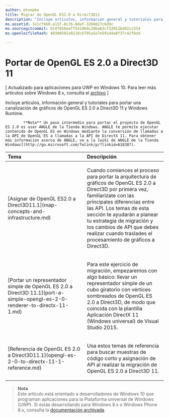 ```yaml
---
author: mtoepke
title: Migrar de OpenGL ES2.0 a Direct3D11
description: "Incluye artículos, información general y tutoriales para portar una canalización de gráficos de OpenGL ES 2.0 a Direct3D 11 y Windows Runtime."
ms.assetid: 1e1cf668-a15f-0c7b-8daf-3260d27c6d9c
ms.sourcegitcommit: 814f056eaff5419b9c28ba63cf32012bd82cc554
ms.openlocfilehash: 40380582a9210cb705a5e7e591d4a8f37c42f8dd

---
```


# Portar de OpenGL ES 2.0 a Direct3D 11


\[ Actualizado para aplicaciones para UWP en Windows 10. Para leer más artículos sobre Windows 8.x, consulta el [archivo](http://go.microsoft.com/fwlink/p/?linkid=619132) \]

Incluye artículos, información general y tutoriales para portar una canalización de gráficos de OpenGL ES 2.0 a Direct3D 11 y Windows Runtime.

> 
            **Nota** Un paso intermedio para portar el proyecto de OpenGL ES 2.0 es usar ANGLE de la Tienda Windows. ANGLE te permite ejecutar contenido de OpenGL ES en Windows mediante la conversión de llamadas a la API de OpenGL ES a llamadas a la API de DirectX 11. Para obtener más información acerca de ANGLE, ve a la [wiki de ANGLE de la Tienda Windows](http://go.microsoft.com/fwlink/p/?linkid=618387).

 

<table>
<colgroup>
<col width="50%" />
<col width="50%" />
</colgroup>
<thead>
<tr class="header">
<th align="left">Tema</th>
<th align="left">Descripción</th>
</tr>
</thead>
<tbody>
<tr class="odd">
<td align="left"><p>[Asignar de OpenGL ES2.0 a Direct3D11.1](map-concepts-and-infrastructure.md)</p></td>
<td align="left"><p>Cuando comiences el proceso para portar la arquitectura de gráficos de OpenGL ES 2.0 a Direct3D por primera vez, familiarízate con las principales diferencias entre las API. Los temas de esta sección te ayudarán a planear tu estrategia de migración y los cambios de API que debes realizar cuando traslades el procesamiento de gráficos a Direct3D.</p></td>
</tr>
<tr class="even">
<td align="left"><p>[Portar un representador simple de OpenGL ES 2.0 a Direct3D 11.1](port-a-simple-opengl-es-2-0-renderer-to-directx-11-1.md)</p></td>
<td align="left"><p>Para este ejercicio de migración, empezaremos con algo básico: llevar un representador simple de un cubo giratorio con vértices sombreados de OpenGL ES 2.0 a Direct3D, de modo que coincida con la plantilla Aplicación DirectX 11 (Windows universal) de Visual Studio 2015.</p></td>
</tr>
<tr class="odd">
<td align="left"><p>[Referencia de OpenGL ES 2.0 a Direct3D11.1](opengl-es-2-0-to-directx-11-1-reference.md)</p></td>
<td align="left"><p>Usa estos temas de referencia para buscar muestras de código corto y asignación de API al realizar la migración de OpenGL ES 2.0 a Direct3D 11.</p></td>
</tr>
</tbody>
</table>

 

> **Nota**  
Este artículo está orientado a desarrolladores de Windows 10 que programan aplicaciones para la Plataforma universal de Windows (UWP). Si estás desarrollando para Windows 8.x o Windows Phone 8.x, consulta la [documentación archivada](http://go.microsoft.com/fwlink/p/?linkid=619132).

 

 

 







<!--HONumber=Jun16_HO5-->


